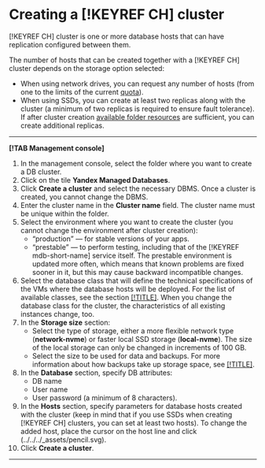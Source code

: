 # Creating a [!KEYREF CH] cluster

[!KEYREF CH] cluster is one or more database hosts that can have replication configured between them.

The number of hosts that can be created together with a [!KEYREF CH] cluster depends on the storage option selected:

  - When using network drives, you can request any number of hosts (from one to the limits of the current [quota](../../concepts/limits.md)).
  - When using SSDs, you can create at least two replicas along with the cluster (a minimum of two replicas is required to ensure fault tolerance). If after cluster creation [available folder resources](../../concepts/limits.md) are sufficient, you can create additional replicas.

---

**[!TAB Management console]**

1. In the management console, select the folder where you want to create a DB cluster.
1. Click on the tile **Yandex Managed Databases**.
1. Click **Create a cluster** and select the necessary DBMS. Once a cluster is created, you cannot change the DBMS.
1. Enter the cluster name in the **Cluster name** field. The cluster name must be unique within the folder.
1. Select the environment where you want to create the cluster (you cannot change the environment after cluster creation):
    - <q>production</q> — for stable versions of your apps.
    - <q>prestable</q> — to perform testing, including that of the [!KEYREF mdb-short-name] service itself. The prestable environment is updated more often, which means that known problems are fixed sooner in it, but this may cause backward incompatible changes.
1. Select the database class that will define the technical specifications of the VMs where the database hosts will be deployed. For the list of available classes, see the section [[!TITLE]](../../concepts/instance-types.md). When you change the database class for the cluster, the characteristics of all existing instances change, too.
1. In the **Storage size** section:
    - Select the type of storage, either a more flexible network type (**network-nvme**) or faster local SSD storage (**local-nvme**). The size of the local storage can only be changed in increments of 100 GB.
    - Select the size to be used for data and backups. For more information about how backups take up storage space, see [[!TITLE]](../../concepts/backup.md).
1. In the **Database** section, specify DB attributes:
    - DB name
    - User name
    - User password (a minimum of 8 characters).
1. In the **Hosts** section, specify parameters for database hosts created with the cluster (keep in mind that if you use SSDs when creating [!KEYREF CH] clusters, you can set at least two hosts). To change the added host, place the cursor on the host line and click (../../../_assets/pencil.svg).
1. Click **Create a cluster**.

---

